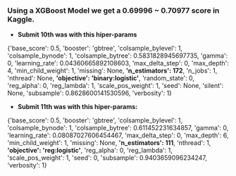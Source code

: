 ### Using a XGBoost Model we get a 0.69996 ~ 0.70977 score in Kaggle. 

  - **Submit 10th was with this hiper-params**

{'base_score': 0.5, 
'booster': 'gbtree', 
'colsample_bylevel': 1, 
'colsample_bynode': 1, 
'colsample_bytree': 0.5831828945697735, 
'gamma': 0, 
'learning_rate': 0.04360665892108603, 
'max_delta_step': 0, 
'max_depth': 4, 
'min_child_weight': 1, 
'missing': None, 
**'n_estimators': 172**, 
'n_jobs': 1, 
'nthread': None, 
**'objective': 'binary:logistic'**, 
'random_state': 0, 
'reg_alpha': 0, 
'reg_lambda': 1, 
'scale_pos_weight': 1, 
'seed': None, 
'silent': None, 
'subsample': 0.8628600141530596, 
'verbosity': 1}

  - **Submit 11th was with this hiper-params:**

{'base_score': 0.5,
 'booster': 'gbtree',
 'colsample_bylevel': 1,
 'colsample_bynode': 1,
 'colsample_bytree': 0.611452231634857,
 'gamma': 0,
 'learning_rate': 0.08087027606454467,
 'max_delta_step': 0,
 'max_depth': 6,
 'min_child_weight': 1,
 'missing': None,
 **'n_estimators': 111**,
 'nthread': 1,
 **'objective': 'reg:logistic'**,
 'reg_alpha': 0,
 'reg_lambda': 1,
 'scale_pos_weight': 1,
 'seed': 0,
 'subsample': 0.9403659096234247,
 'verbosity': 1}
